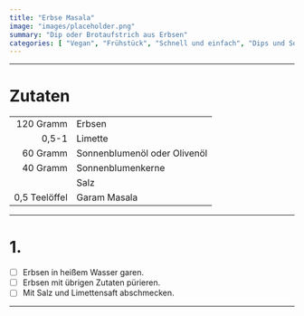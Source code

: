 ```yaml
---
title: "Erbse Masala"
image: "images/placeholder.png"
summary: "Dip oder Brotaufstrich aus Erbsen"
categories: [ "Vegan", "Frühstück", "Schnell und einfach", "Dips und Soßen" ]
---
```


---

# Zutaten

|               |                              |
|--------------:|:-----------------------------|
|     120 Gramm | Erbsen                       |
|         0,5-1 | Limette                      |
|      60 Gramm | Sonnenblumenöl oder Olivenöl |
|      40 Gramm | Sonnenblumenkerne            |
|               | Salz                         |
| 0,5 Teelöffel | Garam Masala                 |

---

# 1.

- [ ] Erbsen in heißem Wasser garen.
- [ ] Erbsen mit übrigen Zutaten pürieren.
- [ ] Mit Salz und Limettensaft abschmecken.

---
